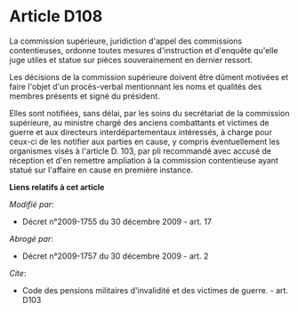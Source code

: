 # Article D108

La commission supérieure, juridiction d'appel des commissions contentieuses, ordonne toutes mesures d'instruction et
d'enquête qu'elle juge utiles et statue sur pièces souverainement en dernier ressort. 

Les décisions de la commission supérieure doivent être dûment motivées et faire l'objet d'un procès-verbal mentionnant les
noms et qualités des membres présents et signé du président. 

Elles sont notifiées, sans délai, par les soins du secrétariat de la commission supérieure, au       ministre chargé des
anciens combattants et victimes de guerre et aux directeurs interdépartementaux intéressés, à charge pour ceux-ci de les
notifier aux parties en cause, y compris éventuellement les organismes visés à l'article D. 103, par pli recommandé avec
accusé de réception et d'en remettre ampliation à la commission contentieuse ayant statué sur l'affaire en cause en première
instance.

**Liens relatifs à cet article**

_Modifié par_:

  - Décret n°2009-1755 du 30 décembre 2009 - art. 17

_Abrogé par_:

  - Décret n°2009-1757 du 30 décembre 2009 - art. 2

_Cite_:

  - Code des pensions militaires d'invalidité et des victimes de guerre. - art. D103
